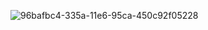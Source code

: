 







![96bafbc4-335a-11e6-95ca-450c92f05228](https://cloud.githubusercontent.com/assets/17419778/16139302/d6e10adc-3480-11e6-9800-0482b8cd2df7.PNG)

